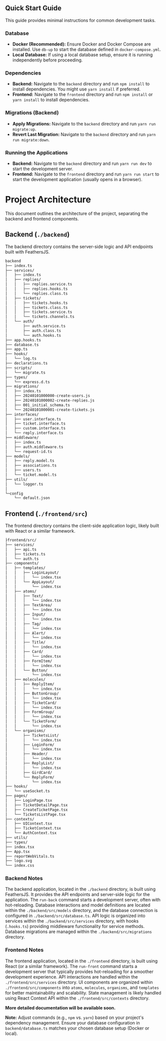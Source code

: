 ## Quick Start Guide

This guide provides minimal instructions for common development tasks.

### Database

* **Docker (Recommended):** Ensure Docker and Docker Compose are installed. Use `db-up` to start the database defined in `docker-compose.yml`.
* **Local Database:** If using a local database setup, ensure it is running independently before proceeding.

### Dependencies

* **Backend:** Navigate to the `backend` directory and run `npm install` to install dependencies. You might use `yarn install` if preferred.
* **Frontend:** Navigate to the `frontend` directory and run `npm install` or `yarn install` to install dependencies.

### Migrations (Backend)

* **Apply Migrations:** Navigate to the `backend` directory and run `yarn run migrate:up`.
* **Revert Last Migration:** Navigate to the `backend` directory and run `yarn run migrate:down`.

### Running the Applications

* **Backend:** Navigate to the `backend` directory and run `yarn run dev` to start the development server.
* **Frontend:** Navigate to the `frontend` directory and run `yarn run start` to start the development application (usually opens in a browser).





# Project Architecture

This document outlines the architecture of the project, separating the backend and frontend components.

## Backend (`./backend`)

The backend directory contains the server-side logic and API endpoints built with FeathersJS.

```bash
backend
├── index.ts
├── services/
│   ├── index.ts
│   ├── replies/
│   │   ├── replies.service.ts
│   │   ├── replies.hooks.ts
│   │   └── replies.class.ts
│   ├── tickets/
│   │   ├── tickets.hooks.ts
│   │   ├── tickets.class.ts
│   │   ├── tickets.service.ts
│   │   └── tickets.channels.ts
│   └── auth/
│       ├── auth.service.ts
│       ├── auth.class.ts
│       └── auth.hooks.ts
├── app.hooks.ts
├── database.ts
├── app.ts
├── hooks/
│   └── log.ts
├── declarations.ts
├── scripts/
│   └── migrate.ts
├── types/
│   └── express.d.ts
├── migrations/
│   ├── index.ts
│   ├── 20240101000000-create-users.js
│   ├── 20240101000002-create-replies.js
│   ├── 001_initial_schema.ts
│   └── 20240101000001-create-tickets.js
├── interfaces/
│   ├── user.interface.ts
│   ├── ticket.interface.ts
│   ├── custom.interface.ts
│   └── reply.interface.ts
├── middleware/
│   ├── index.ts
│   ├── auth.middleware.ts
│   └── request-id.ts
├── models/
│   ├── reply.model.ts
│   ├── associations.ts
│   ├── users.ts
│   └── ticket.model.ts
├── utils/
│   └── logger.ts
│
└─config
    └── default.json

```



## Frontend (`./frontend/src`)

The frontend directory contains the client-side application logic, likely built with React or a similar framework.


```bash
├frontend/src/
├── services/
│   ├── api.ts
│   ├── tickets.ts
│   └── auth.ts
├── components/
│   ├── templates/
│   │   ├── LoginLayout/
│   │   │   └── index.tsx
│   │   └── AppLayout/
│   │       └── index.tsx
│   ├── atoms/
│   │   ├── Text/
│   │   │   └── index.tsx
│   │   ├── TextArea/
│   │   │   └── index.tsx
│   │   ├── Input/
│   │   │   └── index.tsx
│   │   ├── Tag/
│   │   │   └── index.tsx
│   │   ├── Alert/
│   │   │   └── index.tsx
│   │   ├── Title/
│   │   │   └── index.tsx
│   │   ├── Card/
│   │   │   └── index.tsx
│   │   ├── FormItem/
│   │   │   └── index.tsx
│   │   └── Button/
│   │       └── index.tsx
│   ├── molecules/
│   │   ├── ReplyItem/
│   │   │   └── index.tsx
│   │   ├── ButtonGroup/
│   │   │   └── index.tsx
│   │   ├── TicketCard/
│   │   │   └── index.tsx
│   │   ├── FormGroup/
│   │   │   └── index.tsx
│   │   └── TicketForm/
│   │       └── index.tsx
│   └── organisms/
│       ├── TicketsList/
│       │   └── index.tsx
│       ├── LoginForm/
│       │   └── index.tsx
│       ├── Header/
│       │   └── index.tsx
│       ├── ReplyList/
│       │   └── index.tsx
│       ├── GirdCard/
│       └── ReplyForm/
│           └── index.tsx
├── hooks/
│   └── useSocket.ts
├── pages/
│   ├── LoginPage.tsx
│   ├── TicketDetailPage.tsx
│   ├── CreateTicketPage.tsx
│   └── TicketsListPage.tsx
├── contexts/
│   ├── UIContext.tsx
│   ├── TicketContext.tsx
│   └── AuthContext.tsx
├── utils/
├── types/
├── index.tsx
├── App.tsx
├── reportWebVitals.ts
├── logo.svg
└── index.css
```



### Backend Notes

The backend application, located in the `./backend` directory, is built using FeathersJS. It provides the API endpoints and server-side logic for the application. The `run-back` command starts a development server, often with hot-reloading. Database interactions and model definitions are located within the `./backend/src/models` directory, and the database connection is configured in `./backend/src/database.ts`. API logic is organized into services within the `./backend/src/services` directory, with hooks (`.hooks.ts`) providing middleware functionality for service methods. Database migrations are managed within the `./backend/src/migrations` directory.

### Frontend Notes

The frontend application, located in the `./frontend` directory, is built using React (or a similar framework). The `run-front` command starts a development server that typically provides hot-reloading for a smoother development experience. API interactions are handled within the `./frontend/src/services` directory. UI components are organized within `./frontend/src/components` into `atoms`, `molecules`, `organisms`, and `templates` for better maintainability and scalability. State management is likely handled using React Context API within the `./frontend/src/contexts` directory.

**More detailed documentation will be available soon.**



**Note:** Adjust commands (e.g., `npm` vs. `yarn`) based on your project's dependency management. Ensure your database configuration in `backend/database.ts` matches your chosen database setup (Docker or local).

